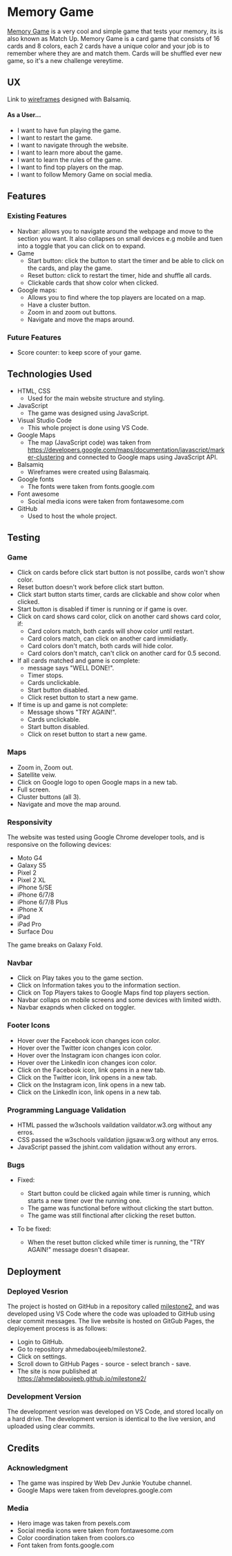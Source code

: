 # Memory Game

[Memory Game](https://ahmedaboujeeb.github.io/milestone2/) is a very cool and simple game that tests your memory, its is also known as Match Up. Memory Game is a card game that consists of 16 cards and 8 colors, each 2 cards have a unique color and your job is to remember where they are and match them. Cards will be shuffled ever new game, so it's a new challenge vereytime.

## UX

Link to [wireframes](https://github.com/ahmedaboujeeb/milestone2/blob/master/assets/wireframes/Milestone%202%20WF.pdf) designed with Balsamiq.

#### As a User...

- I want to have fun playing the game.
- I want to restart the game.
- I want to navigate through the website.
- I want to learn more about the game.
- I want to learn the rules of the game.
- I want to find top players on the map.
- I want to follow Memory Game on social media. 

## Features

### Existing Features

 - Navbar: allows you to navigate around the webpage and move to the section you want. It also collapses on small devices e.g mobile and tuen into a toggle that you can click on to expand.
 - Game
   - Start button: click the button to start the timer and be able to click on the cards, and play the game.
   - Reset button: click to restart the timer, hide and shuffle all cards.
   - Clickable cards that show color when clicked. 
- Google maps: 
   - Allows you to find where the top players are located on a map.
   - Have a cluster button.
   - Zoom in and zoom out buttons.
   - Navigate and move the maps around.

### Future Features

 - Score counter: to keep score of your game. 


## Technologies Used

 - HTML, CSS
   - Used for the main website structure and styling.
 - JavaScript
   - The game was designed using JavaScript.
 - Visual Studio Code
   - This whole project is done using VS Code.
 - Google Maps
   - The map (JavaScript code) was taken from https://developers.google.com/maps/documentation/javascript/marker-clustering and connected to Google maps using JavaScript API.
 - Balsamiq
   - Wireframes were created using Balasmaiq.
 - Google fonts
   - The fonts were taken from fonts.google.com
 - Font awesome
   - Social media icons were taken from fontawesome.com 
 - GitHub
   - Used to host the whole project. 



## Testing

### Game 

 - Click on cards before click start button is not possilbe, cards won't show color.
 - Reset button doesn't work before click start button.
 - Click start button starts timer, cards are clickable and show color when clicked.
 - Start button is disabled if timer is running or if game is over. 
 - Click on card shows card color, click on another card shows card color, if:
    - Card colors match, both cards will show color until restart.
    - Card colors match, can click on another card immidiatly.
    - Card colors don't match, both cards will hide color. 
    - Card colors don't match, can't click on another card for 0.5 second. 
 - If all cards matched and game is complete:
    - message says "WELL DONE!".
    - Timer stops.
    - Cards unclickable.
    - Start button disabled. 
    - Click reset button to start a new game. 
 - If time is up and game is not complete:
    - Message shows "TRY AGAIN!".
    - Cards unclickable. 
    - Start button disabled.
    - Click on reset button to start a new game. 


### Maps 

 - Zoom in, Zoom out.
 - Satellite veiw.
 - Click on Google logo to open Google maps in a new tab. 
 - Full screen.
 - Cluster buttons (all 3).
 - Navigate and move the map around.


### Responsivity 

The website was tested using Google Chrome developer tools, and is responsive on the following devices:

 - Moto G4
 - Galaxy S5
 - Pixel 2
 - Pixel 2 XL
 - iPhone 5/SE
 - iPhone 6/7/8
 - iPhone 6/7/8 Plus
 - iPhone X
 - iPad
 - iPad Pro
 - Surface Dou

The game breaks on Galaxy Fold. 



### Navbar 

 - Click on Play takes you to the game section.
 - Click on Information takes you to the information section.
 - Click on Top Players takes to Google Maps find top players section.
 - Navbar collaps on mobile screens and some devices with limited width. 
 - Navbar exapnds when clicked on toggler. 


### Footer Icons

 - Hover over the Facebook icon changes icon color. 
 - Hover over the Twitter icon changes icon color.
 - Hover over the Instagram icon changes icon color.
 - Hover over the LinkedIn icon changes icon color.
 - Click on the Facebook icon, link opens in a new tab. 
 - Click on the Twitter icon, link opens in a new tab.
 - Click on the Instagram icon, link opens in a new tab.
 - Click on the LinkedIn icon, link opens in a new tab.

### Programming Language Validation

 - HTML passed the w3schools vaildation vaildator.w3.org without any erros. 
 - CSS passed the w3schools vaildation jigsaw.w3.org without any erros.
 - JavaScript passed the jshint.com validation without any errors. 

### Bugs

  - Fixed:
    - Start button could be clicked again while timer is running, which starts a new timer over the running one. 
    - The game was functional before without clicking the start button.
    - The game was still finctional after clicking the reset button.

  - To be fixed:
    - When the reset button clicked while timer is running, the "TRY AGAIN!" message doesn't disapear. 


## Deployment

### Deployed Vesrion

The project is hosted on GitHub in a repository called [milestone2](https://github.com/ahmedaboujeeb/milestone2), and was developed using VS Code where the code was uploaded to GitHub using clear commit messages. The live website is hosted on GitGub Pages, the deployement process is as follows:

  - Login to GitHub.
  - Go to repository ahmedaboujeeb/milestone2.
  - Click on settings.
  - Scroll down to GitHub Pages - source - select branch - save.
  - The site is now published at https://ahmedaboujeeb.github.io/milestone2/

### Development Version

The development vesrion was developed on VS Code, and stored locally on a hard drive. The development version is identical to the live version, and uploaded using clear commits. 


## Credits

 ### Acknowledgment 

  - The game was inspired by Web Dev Junkie Youtube channel. 
  - Google Maps were taken from developres.google.com

 ### Media

  - Hero image was taken from pexels.com
  - Social media icons were taken from fontawesome.com
  - Color coordination taken from coolors.co
  - Font taken from fonts.google.com